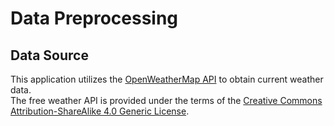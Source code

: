 # Data Preprocessing

## Data Source
This application utilizes the [OpenWeatherMap API](https://openweathermap.org/api) to obtain current weather data.<br/>
The free weather API is provided under the terms of the [Creative Commons Attribution-ShareAlike 4.0 Generic License](https://creativecommons.org/licenses/by-sa/4.0/).
